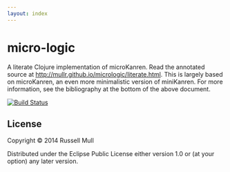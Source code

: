 ```yaml
---
layout: index
---
```

# micro-logic

A literate Clojure implementation of microKanren. Read the annotated
source at http://mullr.github.io/micrologic/literate.html.  This is
largely based on microKanren, an even more minimalistic version of
miniKanren.  For more information, see the bibliography at the bottom
of the above document.

[![Build Status](https://travis-ci.org/mullr/micrologic.svg?branch=master)](https://travis-ci.org/mullr/micrologic)

## License

Copyright © 2014 Russell Mull

Distributed under the Eclipse Public License either version 1.0 or (at
your option) any later version.
